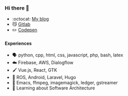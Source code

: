 ### Hi there 👋

- :octocat: [My blog](https://fransiska.github.io/)
- 😼 [Gitlab](https://gitlab.com/fransiska)
- ✏️ [Codepen](https://codepen.io/fransiska/)

#### Experiences
- 🗣️ python, cpp, html, css, javascript, php, bash, latex
- ☁️ Firebase, AWS, Dialogflow
- 🖌️ Vue.js, React, GTK
- 🧰 ROS, Android, Laravel, Hugo
- 🔨 Emacs, ffmpeg, imagemagick, ledger, gstreamer
- 🌱 Learning about Software Architecture
